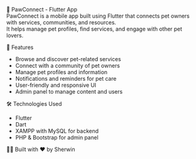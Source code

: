 💼 PawConnect - Flutter App  
PawConnect is a mobile app built using Flutter that connects pet owners with services, communities, and resources.  
It helps manage pet profiles, find services, and engage with other pet lovers.  

🚀 Features  
- Browse and discover pet-related services  
- Connect with a community of pet owners  
- Manage pet profiles and information  
- Notifications and reminders for pet care  
- User-friendly and responsive UI  
- Admin panel to manage content and users  

🛠️ Technologies Used  
- Flutter  
- Dart  
- XAMPP with MySQL for backend  
- PHP & Bootstrap for admin panel  


👨‍💻 Built with ❤️ by Sherwin  
